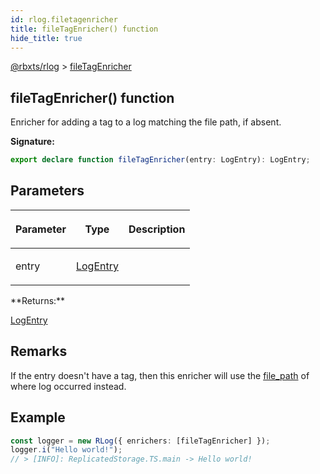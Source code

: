 ```yaml
---
id: rlog.filetagenricher
title: fileTagEnricher() function
hide_title: true
---
```


[@rbxts/rlog](./rlog.md) &gt; [fileTagEnricher](./rlog.filetagenricher.md)

## fileTagEnricher() function

Enricher for adding a tag to a log matching the file path, if absent.

**Signature:**

```typescript
export declare function fileTagEnricher(entry: LogEntry): LogEntry;
```

## Parameters

<table><thead><tr><th>

Parameter


</th><th>

Type


</th><th>

Description


</th></tr></thead>
<tbody><tr><td>

entry


</td><td>

[LogEntry](./rlog.logentry.md)


</td><td>


</td></tr>
</tbody></table>
**Returns:**

[LogEntry](./rlog.logentry.md)

## Remarks

If the entry doesn't have a tag, then this enricher will use the [file_path](./rlog.sourcemetadata.file_path.md) of where log occurred instead.

## Example


```ts
const logger = new RLog({ enrichers: [fileTagEnricher] });
logger.i("Hello world!");
// > [INFO]: ReplicatedStorage.TS.main -> Hello world!
```
